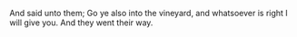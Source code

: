 And said unto them; Go ye also into the vineyard, and whatsoever is right I will give you. And they went their way.
